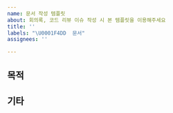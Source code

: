 ```yaml
---
name: 문서 작성 템플릿
about: 회의록, 코드 리뷰 이슈 작성 시 본 템플릿을 이용해주세요
title: ''
labels: "\U0001F4DD  문서"
assignees: ''

---
```


## 목적

## 기타
